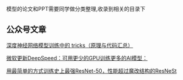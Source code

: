 
模型的论文和PPT需要同学做分类整理,收录到相关的目录下

## 公众号文章
[深度神经网络模型训练中的 tricks（原理与代码汇总）](https://mp.weixin.qq.com/s/ujr8XubG9jpvM-zOGcZxRw)

[微软更新DeepSpeed：可用更少的GPU训练更多的AI模型：](https://mp.weixin.qq.com/s/UtSqIePici914mmG45ka3w)

[用最简单的方式训练史上最强ResNet-50，性能超过魔改结构的ResNeSt](https://mp.weixin.qq.com/s/YY6w6ePWJoJJknkAnWU41A)
